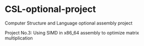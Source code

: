 # CSL-optional-project
Computer Structure and Language optional assembly project

Project No.3: Using SIMD in x86_64 assembly to optimize matrix multiplication
